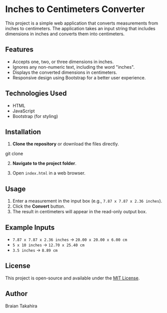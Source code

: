 # Inches to Centimeters Converter

This project is a simple web application that converts measurements from inches to centimeters. The application takes an input string that includes dimensions in inches and converts them into centimeters.

## Features

- Accepts one, two, or three dimensions in inches.
- Ignores any non-numeric text, including the word "inches".
- Displays the converted dimensions in centimeters.
- Responsive design using Bootstrap for a better user experience.

## Technologies Used

- HTML
- JavaScript
- Bootstrap (for styling)

## Installation

1. **Clone the repository** or download the files directly.
   
git clone <repository-url>


2. **Navigate to the project folder**.

3. Open `index.html` in a web browser.

## Usage

1. Enter a measurement in the input box (e.g., `7.87 x 7.87 x 2.36 inches`).
2. Click the **Convert** button.
3. The result in centimeters will appear in the read-only output box.

## Example Inputs

- `7.87 x 7.87 x 2.36 inches` → `20.00 x 20.00 x 6.00 cm`
- `5 x 10 inches` → `12.70 x 25.40 cm`
- `3.5 inches` → `8.89 cm`

## License

This project is open-source and available under the [MIT License](LICENSE).

## Author

Braian Takahira

